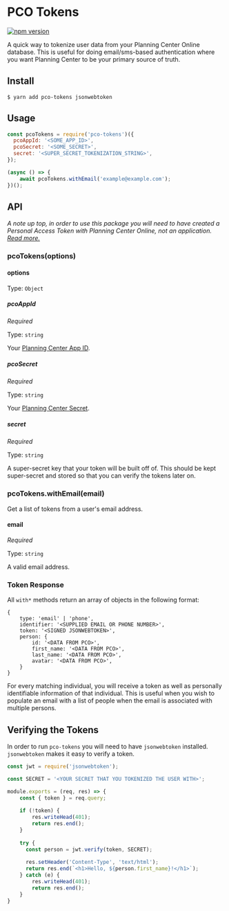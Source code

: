 # PCO Tokens

[![npm version](http://img.shields.io/npm/v/pco-tokens.svg?style=flat)](https://npmjs.org/package/pco-tokens "View this project on npm")

A quick way to tokenize user data from your Planning Center Online database. This is useful for doing email/sms-based authentication where you want Planning Center to be your primary source of truth.

## Install
```
$ yarn add pco-tokens jsonwebtoken
```

## Usage
```js
const pcoTokens = require('pco-tokens')({
  pcoAppId: '<SOME_APP_ID>',
  pcoSecret: '<SOME_SECRET>',
  secret: '<SUPER_SECRET_TOKENIZATION_STRING>',
});

(async () => {
	await pcoTokens.withEmail('example@example.com');
})();
```

## API

*A note up top, in order to use this package you will need to have created a Personal Access Token with Planning Center Online, not an application. [Read more.](https://developer.planning.center/docs/#/introduction/authentication)*

### pcoTokens(options)

#### options
Type: `Object`

##### pcoAppId
*Required*

Type: `string`

Your [Planning Center App ID](https://api.planningcenteronline.com/oauth/applications).

##### pcoSecret
*Required*

Type: `string`

Your [Planning Center Secret](https://api.planningcenteronline.com/oauth/applications).

##### secret
*Required*

Type: `string`

A super-secret key that your token will be built off of. This should be kept super-secret and stored so that you can verify the tokens later on.

### pcoTokens.withEmail(email)

Get a list of tokens from a user's email address.

#### email

*Required*

Type: `string`

A valid email address.

### Token Response

All `with*` methods return an array of objects in the following format:

```
{
    type: 'email' | 'phone',
    identifier: '<SUPPLIED EMAIL OR PHONE NUMBER>',
    token: '<SIGNED JSONWEBTOKEN>',
    person: {
        id: '<DATA FROM PCO>',
        first_name: '<DATA FROM PCO>',
        last_name: '<DATA FROM PCO>',
        avatar: '<DATA FROM PCO>',
    }
}
```

For every matching individual, you will receive a token as well as personally identifiable information of that individual. This is useful when you wish to populate an email with a list of people when the email is associated with multiple persons.

## Verifying the Tokens

In order to run `pco-tokens` you will need to have `jsonwebtoken` installed. `jsonwebtoken` makes it easy to verify a token.

```js
const jwt = require('jsonwebtoken');

const SECRET = '<YOUR SECRET THAT YOU TOKENIZED THE USER WITH>';

module.exports = (req, res) => {
    const { token } = req.query;
    
    if (!token) {
    	res.writeHead(401);
    	return res.end();
    }
    
    try {
      const person = jwt.verify(token, SECRET);
      
      res.setHeader('Content-Type', 'text/html');
      return res.end(`<h1>Hello, ${person.first_name}!</h1>`);	
    } catch (e) {
    	res.writeHead(401);
    	return res.end();
    }
}
```
